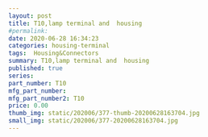 ```yaml
---
layout: post
title: T10,lamp terminal and  housing
#permalink: 
date: 2020-06-28 16:34:23
categories: housing-terminal
tags:  Housing&Connectors
summary: T10,lamp terminal and  housing
published: true 
series: 
part_number: T10
mfg_part_number: 
mfg_part_number2: T10
price: 0.00
thumb_img: static/202006/377-thumb-20200628163704.jpg
small_img: static/202006/377-20200628163704.jpg
---
```



